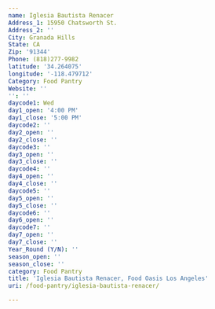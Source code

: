 ```yaml
---
name: Iglesia Bautista Renacer
Address_1: 15950 Chatsworth St.
Address_2: ''
City: Granada Hills
State: CA
Zip: '91344'
Phone: (818)277-9982
latitude: '34.264075'
longitude: '-118.479712'
Category: Food Pantry
Website: ''
'': ''
daycode1: Wed
day1_open: '4:00 PM'
day1_close: '5:00 PM'
daycode2: ''
day2_open: ''
day2_close: ''
daycode3: ''
day3_open: ''
day3_close: ''
daycode4: ''
day4_open: ''
day4_close: ''
daycode5: ''
day5_open: ''
day5_close: ''
daycode6: ''
day6_open: ''
daycode7: ''
day7_open: ''
day7_close: ''
Year_Round (Y/N): ''
season_open: ''
season_close: ''
category: Food Pantry
title: 'Iglesia Bautista Renacer, Food Oasis Los Angeles'
uri: /food-pantry/iglesia-bautista-renacer/

---
```


